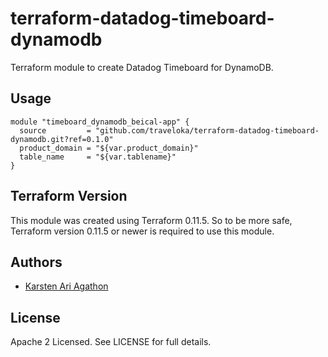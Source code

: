 terraform-datadog-timeboard-dynamodb
=================

Terraform module to create Datadog Timeboard for DynamoDB.



Usage
-----

```hcl
module "timeboard_dynamodb_beical-app" {
  source         = "github.com/traveloka/terraform-datadog-timeboard-dynamodb.git?ref=0.1.0"
  product_domain = "${var.product_domain}"
  table_name     = "${var.tablename}"
}
```

Terraform Version
-----------------

This module was created using Terraform 0.11.5. 
So to be more safe, Terraform version 0.11.5 or newer is required to use this module.

Authors
-------

* [Karsten Ari Agathon](https://github.com/karstenaa)

License
-------

Apache 2 Licensed. See LICENSE for full details.
